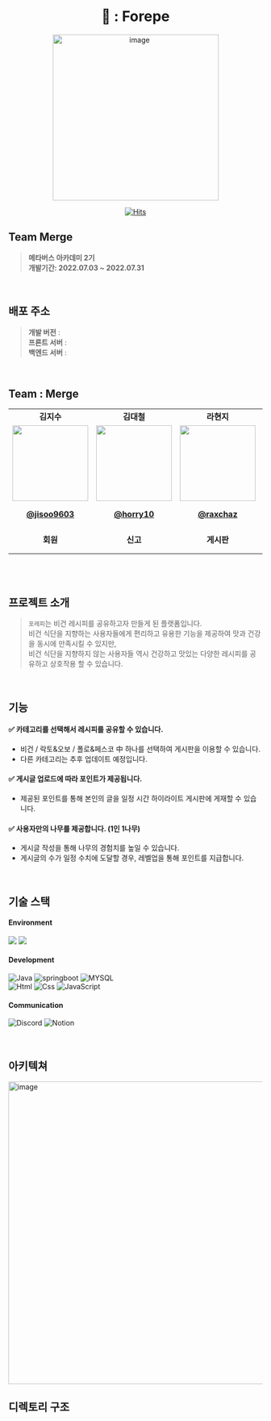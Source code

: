 
  <div align="center">
    
  # 🍃 : Forepe
    
<img width="329" alt="image" src="https://github.com/mtvs-merge/.github/assets/119282494/e4155def-c2db-404f-aaa1-bcbedd564ed3">
    
<br>
    
[![Hits](https://hits.seeyoufarm.com/api/count/incr/badge.svg?url=https%3A%2F%2Fgithub.com%2FVoluntain-SKKU%2FVoluntain-2nd&count_bg=%2379C83D&title_bg=%23555555&icon=&icon_color=%23E7E7E7&title=hits&edge_flat=false)](https://hits.seeyoufarm.com)

</div>




## Team Merge
> **메타버스 아카데미 2기** <br/> **개발기간: 2022.07.03 ~ 2022.07.31**

<br>

## 배포 주소
> **개발 버전** :
> <br>
> **프론트 서버** :
> <br> 
> **백엔드 서버** : 


<br>

## Team : Merge
<table>
    <tr>
    <td align="center"><strong>김지수</strong></td>
    <td align="center"><strong>김대철</strong></td>
    <td align="center"><strong>라현지</strong></td>
    <td align="center"><strong>박소연</strong></td>
    <td align="center"><strong>이유열</strong></td> 
    <td align="center"><strong>백승진</strong></td>
  </tr>
  
  <tr>
    <td align="center"><a href="https://github.com/jisoo9603"><img src="https://avatars.githubusercontent.com/u/122511847?v=4" width="150px;" alt="">
    <td align="center"><a href="https://github.com/horry10"><img src="https://avatars.githubusercontent.com/u/69677984?v=4" width="150px;" alt="">
    <td align="center"><a href="https://github.com/raxchaz"><img src="https://avatars.githubusercontent.com/raxchaz" width="150px;" alt="">
    <td align="center"><a href="https://github.com/happy-baechuchu"><img src="https://avatars.githubusercontent.com/u/134986794?v=4" width="150px;" alt="">
    <td align="center"><a href="https://github.com/youyeul301"><img src="https://avatars.githubusercontent.com/u/84696773?v=4" width="150px;" alt="">
    <td align="center"><a href="https://github.com/ej20001000"><img src="https://avatars.githubusercontent.com/u/53468197?v=4" width="150px;" alt="">
    
   
  </tr>
  <tr>
    <td align="center"><a href="https://github.com/jisoo9603"><b>@jisoo9603</b></td>
    <td align="center"><a href="https://github.com/horry10"><b>@horry10</b></td>
    <td align="center"><a href="https://github.com/raxchaz"><b>@raxchaz</b></td>
    <td align="center"><a href="https://github.com/happy-baechuchu"><b>@happy-baechuchu</b></td>
    <td align="center"><a href="https://github.com/youyeul301"><b>@youyeul301</b></td>
    <td align="center"><a href="https://github.com/ej20001000"><b>@ej20001000</b></td>
  </tr>

   <tr>
    <td align="center"><strong>회원</strong></td>
    <td align="center"><strong>신고</strong></td>
    <td align="center"><strong>게시판</strong></td>
    <td align="center"><strong>댓글 <br> 화면구현</strong></td>
    <td align="center"><strong>관리자 페이지</strong></td>
    <td align="center"><strong>게시판 / 신고</strong></td>
  </tr>
</table>
<br>


<br>

## 프로젝트 소개
> `포레피`는 비건 레시피를 공유하고자 만들게 된 플랫폼입니다. 
> <br>
> 비건 식단을 지향하는 사용자들에게 편리하고 유용한 기능을 제공하여 맛과 건강을 동시에 만족시킬 수 있지만,
> <br>
>비건 식단을 지향하지 않는 사용자들 역시 건강하고 맛있는 다양한 레시피를 공유하고 상호작용 할 수 있습니다.


<br>

## 기능 

#### ✅ 카테고리를 선택해서 레시피를 공유할 수 있습니다.
- 비건 / 락토&오보 / 폴로&페스코 中 하나를 선택하여 게시판을 이용할 수 있습니다.
- 다른 카테고리는 추후 업데이트 예정입니다.


#### ✅ 게시글 업로드에 따라 포인트가 제공됩니다.
- 제공된 포인트를 통해 본인의 글을 일정 시간 하이라이트 게시판에 게재할 수 있습니다.


#### ✅ 사용자만의 나무를 제공합니다. (1인 1나무)
- 게시글 작성을 통해 나무의 경험치를 높일 수 있습니다.
- 게시글의 수가 일정 수치에 도달할 경우, 레벨업을 통해 포인트를 지급합니다.


<br>




## 기술 스택
#### Environment
<img src="https://img.shields.io/badge/Intelii J-000000?style=for-the-badge&logo=intellijidea&logoColor=white"> <img src="https://img.shields.io/badge/GitHub-000000?style=for-the-badge&logo=github&logoColor=white">

#### Development
![Java](https://img.shields.io/badge/java-007396?style=for-the-badge&logo=java&logoColor=white)
![springboot](https://img.shields.io/badge/springboot-6DB33F?style=for-the-badge&logo=springboot&logoColor=white)
![MYSQL](https://img.shields.io/badge/mysql-4479A1?style=for-the-badge&logo=mysql&logoColor=white)
<br>
![Html](https://img.shields.io/badge/html5-E34F26?style=for-the-badge&logo=html5&logoColor=white)
![Css](https://img.shields.io/badge/css-1572B6?style=for-the-badge&logo=css3&logoColor=white)
![JavaScript](https://img.shields.io/badge/JavaScript-F7DF1E?style=for-the-badge&logo=Javascript&logoColor=white)


#### Communication
![Discord](https://img.shields.io/badge/discord-5865F2?style=for-the-badge&logo=discord&logoColor=white)
![Notion](https://img.shields.io/badge/notion-000000?style=for-the-badge&logo=notion&logoColor=white)

<br>


## 아키텍쳐
<img width="600" alt="image" src="https://github.com/mtvs-merge/.github/assets/119282494/b84514a4-d533-4326-8198-770fa9535185">


<br>

## 디렉토리 구조




